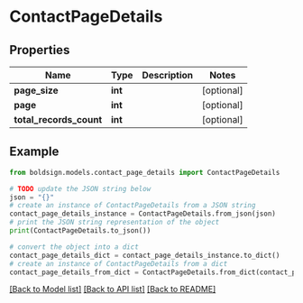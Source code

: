 # ContactPageDetails


## Properties

Name | Type | Description | Notes
------------ | ------------- | ------------- | -------------
**page_size** | **int** |  | [optional] 
**page** | **int** |  | [optional] 
**total_records_count** | **int** |  | [optional] 

## Example

```python
from boldsign.models.contact_page_details import ContactPageDetails

# TODO update the JSON string below
json = "{}"
# create an instance of ContactPageDetails from a JSON string
contact_page_details_instance = ContactPageDetails.from_json(json)
# print the JSON string representation of the object
print(ContactPageDetails.to_json())

# convert the object into a dict
contact_page_details_dict = contact_page_details_instance.to_dict()
# create an instance of ContactPageDetails from a dict
contact_page_details_from_dict = ContactPageDetails.from_dict(contact_page_details_dict)
```
[[Back to Model list]](../README.md#documentation-for-models) [[Back to API list]](../README.md#documentation-for-api-endpoints) [[Back to README]](../README.md)


